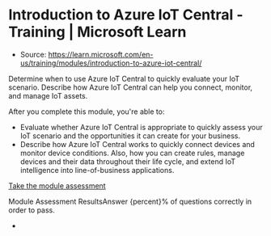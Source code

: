 # Introduction to Azure IoT Central - Training | Microsoft Learn

* Source: <https://learn.microsoft.com/en-us/training/modules/introduction-to-azure-iot-central/>

Determine when to use Azure IoT Central to quickly evaluate your IoT scenario. Describe how Azure IoT Central can help you connect, monitor, and manage IoT assets.

After you complete this module, you're able to:

* Evaluate whether Azure IoT Central is appropriate to quickly assess your IoT scenario and the opportunities it can create for your business.
* Describe how Azure IoT Central works to quickly connect devices and monitor device conditions. Also, how you can create rules, manage devices and their data throughout their life cycle, and extend IoT intelligence into line-of-business applications.

[Take the module assessment](https://learn.microsoft.com/en-us/training/modules/introduction-to-azure-iot-central/)

Module Assessment ResultsAnswer {percent}% of questions correctly in order to pass.

*
